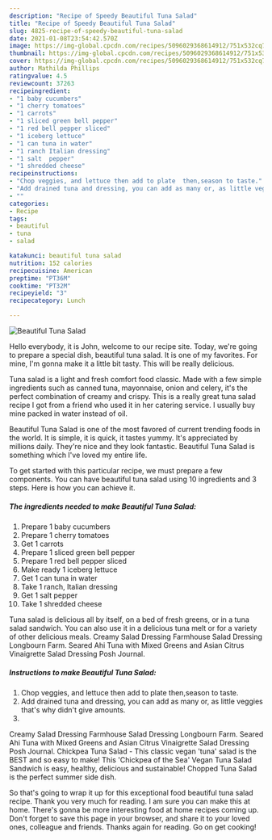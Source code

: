 ```yaml
---
description: "Recipe of Speedy Beautiful Tuna Salad"
title: "Recipe of Speedy Beautiful Tuna Salad"
slug: 4825-recipe-of-speedy-beautiful-tuna-salad
date: 2021-01-08T23:54:42.570Z
image: https://img-global.cpcdn.com/recipes/5096029368614912/751x532cq70/beautiful-tuna-salad-recipe-main-photo.jpg
thumbnail: https://img-global.cpcdn.com/recipes/5096029368614912/751x532cq70/beautiful-tuna-salad-recipe-main-photo.jpg
cover: https://img-global.cpcdn.com/recipes/5096029368614912/751x532cq70/beautiful-tuna-salad-recipe-main-photo.jpg
author: Mathilda Phillips
ratingvalue: 4.5
reviewcount: 37263
recipeingredient:
- "1 baby cucumbers"
- "1 cherry tomatoes"
- "1 carrots"
- "1 sliced green bell pepper"
- "1 red bell pepper sliced"
- "1 iceberg lettuce"
- "1 can tuna in water"
- "1 ranch Italian dressing"
- "1 salt  pepper"
- "1 shredded cheese"
recipeinstructions:
- "Chop veggies, and lettuce then add to plate  then,season to taste."
- "Add drained tuna and dressing, you can add as many or, as little veggies that&#39;s why didn&#39;t give amounts."
- ""
categories:
- Recipe
tags:
- beautiful
- tuna
- salad

katakunci: beautiful tuna salad 
nutrition: 152 calories
recipecuisine: American
preptime: "PT36M"
cooktime: "PT32M"
recipeyield: "3"
recipecategory: Lunch

---
```



![Beautiful Tuna Salad](https://img-global.cpcdn.com/recipes/5096029368614912/751x532cq70/beautiful-tuna-salad-recipe-main-photo.jpg)

Hello everybody, it is John, welcome to our recipe site. Today, we're going to prepare a special dish, beautiful tuna salad. It is one of my favorites. For mine, I'm gonna make it a little bit tasty. This will be really delicious.

Tuna salad is a light and fresh comfort food classic. Made with a few simple ingredients such as canned tuna, mayonnaise, onion and celery, it&#39;s the perfect combination of creamy and crispy. This is a really great tuna salad recipe I got from a friend who used it in her catering service. I usually buy mine packed in water instead of oil.

Beautiful Tuna Salad is one of the most favored of current trending foods in the world. It is simple, it is quick, it tastes yummy. It's appreciated by millions daily. They're nice and they look fantastic. Beautiful Tuna Salad is something which I've loved my entire life.


To get started with this particular recipe, we must prepare a few components. You can have beautiful tuna salad using 10 ingredients and 3 steps. Here is how you can achieve it.

<!--inarticleads1-->

##### The ingredients needed to make Beautiful Tuna Salad:

1. Prepare 1 baby cucumbers
1. Prepare 1 cherry tomatoes
1. Get 1 carrots
1. Prepare 1 sliced green bell pepper
1. Prepare 1 red bell pepper sliced
1. Make ready 1 iceberg lettuce
1. Get 1 can tuna in water
1. Take 1 ranch, Italian dressing
1. Get 1 salt  pepper
1. Take 1 shredded cheese


Tuna salad is delicious all by itself, on a bed of fresh greens, or in a tuna salad sandwich. You can also use it in a delicious tuna melt or for a variety of other delicious meals. Creamy Salad Dressing Farmhouse Salad Dressing Longbourn Farm. Seared Ahi Tuna with Mixed Greens and Asian Citrus Vinaigrette Salad Dressing Posh Journal. 

<!--inarticleads2-->

##### Instructions to make Beautiful Tuna Salad:

1. Chop veggies, and lettuce then add to plate  then,season to taste.
1. Add drained tuna and dressing, you can add as many or, as little veggies that&#39;s why didn&#39;t give amounts.
1. 


Creamy Salad Dressing Farmhouse Salad Dressing Longbourn Farm. Seared Ahi Tuna with Mixed Greens and Asian Citrus Vinaigrette Salad Dressing Posh Journal. Chickpea Tuna Salad - This classic vegan &#39;tuna&#39; salad is the BEST and so easy to make! This &#39;Chickpea of the Sea&#39; Vegan Tuna Salad Sandwich is easy, healthy, delicious and sustainable! Chopped Tuna Salad is the perfect summer side dish. 

So that's going to wrap it up for this exceptional food beautiful tuna salad recipe. Thank you very much for reading. I am sure you can make this at home. There's gonna be more interesting food at home recipes coming up. Don't forget to save this page in your browser, and share it to your loved ones, colleague and friends. Thanks again for reading. Go on get cooking!
